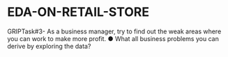 # EDA-ON-RETAIL-STORE
GRIPTask#3-
As a business manager, try to find out the weak areas where you can 
work to make more profit. 
● What all business problems you can derive by exploring the data?
